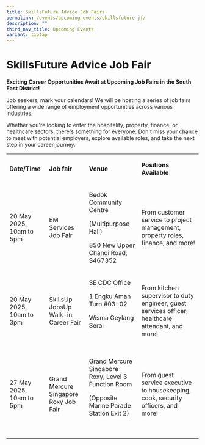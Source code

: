 ```yaml
---
title: SkillsFuture Advice Job Fairs
permalink: /events/upcoming-events/skillsfuture-jf/
description: ""
third_nav_title: Upcoming Events
variant: tiptap
---
```

<h1>SkillsFuture Advice Job Fair</h1>
<p><strong>Exciting Career Opportunities Await at Upcoming Job Fairs in the South East District!</strong>
</p>
<p>Job seekers, mark your calendars! We will be hosting a series of job fairs
offering a wide range of employment opportunities across various industries.</p>
<p>Whether you're looking to enter the hospitality, property, finance, or
healthcare sectors, there's something for everyone. Don't miss your chance
to meet with potential employers, explore available roles, and take the
next step in your career journey.</p>
<table style="minWidth: 100px">
<colgroup>
<col>
<col>
<col>
<col>
</colgroup>
<tbody>
<tr>
<td rowspan="1" colspan="1">
<p><strong>Date/Time</strong>
</p>
</td>
<td rowspan="1" colspan="1">
<p><strong>Job fair</strong>
</p>
</td>
<td rowspan="1" colspan="1">
<p><strong>Venue</strong>
</p>
</td>
<td rowspan="1" colspan="1">
<p><strong>Positions Available</strong>
</p>
</td>
</tr>
<tr>
<td rowspan="1" colspan="1">
<p>20 May 2025, 10am to 5pm</p>
</td>
<td rowspan="1" colspan="1">
<p>EM Services Job Fair</p>
</td>
<td rowspan="1" colspan="1">
<p>Bedok Community Centre</p>
<p>(Multipurpose Hall)</p>
<p>850 New Upper Changi Road, S467352</p>
</td>
<td rowspan="1" colspan="1">
<p>From customer service to project management, property roles, finance,
and more!</p>
</td>
</tr>
<tr>
<td rowspan="1" colspan="1">
<p>20 May 2025, 10am to 3pm</p>
</td>
<td rowspan="1" colspan="1">
<p>SkillsUp JobsUp Walk-in Career Fair</p>
</td>
<td rowspan="1" colspan="1">
<p>SE CDC Office</p>
<p>1 Engku Aman Turn #03-02</p>
<p>Wisma Geylang Serai</p>
<p>&nbsp;</p>
</td>
<td rowspan="1" colspan="1">
<p>From kitchen supervisor to duty engineer, guest services officer, healthcare
attendant, and more!</p>
</td>
</tr>
<tr>
<td rowspan="1" colspan="1">
<p>27 May 2025, 10am to 5pm</p>
</td>
<td rowspan="1" colspan="1">
<p>Grand Mercure Singapore Roxy Job Fair&nbsp;</p>
</td>
<td rowspan="1" colspan="1">
<p>Grand Mercure Singapore Roxy, Level 3 Function Room</p>
<p>(Opposite Marine Parade Station Exit 2)</p>
<p>&nbsp;</p>
</td>
<td rowspan="1" colspan="1">
<p>From guest service executive to housekeeping, cook, security officers,
and more!</p>
</td>
</tr>
</tbody>
</table>
<p></p>
